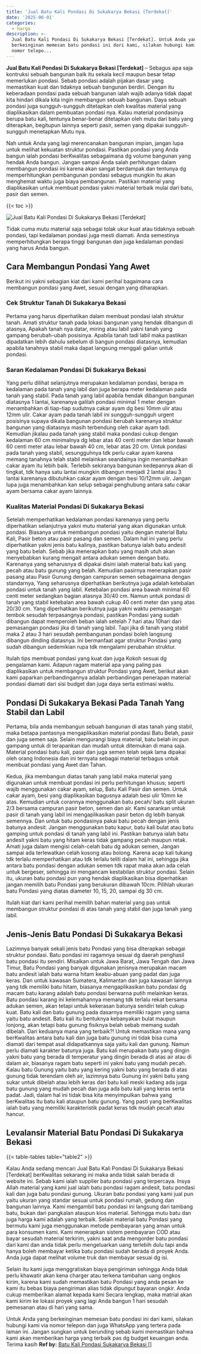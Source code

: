 ```yaml
---
title: 'Jual Batu Kali Pondasi Di Sukakarya Bekasi [Terdekat]'
date: '2025-06-01'
categories:
  - harga
description: >-
  Jual Batu Kali Pondasi Di Sukakarya Bekasi [Terdekat]. Untuk Anda yang
  berkeinginan memesan batu pondasi ini dari kami, silakan hubungi kami via
  nomor telepo...
---
```


**Jual Batu Kali Pondasi Di Sukakarya Bekasi \[Terdekat\]** – Sebagus apa saja kontruksi sebuah bangunan baik itu sekala kecil maupun besar tetap memerlukan pondasi. Sebab pondasi adalah pijakan dasar yang memastikan kuat dan tidaknya sebuah bangunan berdiri. Dengan itu keberadaan pondasi pada sebuah bangunan ialah wajib adanya tidak dapat kita hindari dikala kita ingin membangun sebuah bangunan. Daya sebuah pondasi juga sungguh-sungguh ditetapkan oleh kwalitas material yang diaplikasikan dalam pembuatan pondasi nya. Kalau material pondasinya berupa batu kali, tentunya benar-benar ditetapkan oleh mutu dari batu yang diterapkan, begitupun lainnya seperti pasir, semen yang dipakai sungguh-sungguh menetapkan Mutu nya.

Nah untuk Anda yang lagi merencanakan bangunan impian, jangan lupa untuk melihat kekuatan struktur pondasi. Pastikan pondasi yang Anda bangun ialah pondasi berKwalitas sebagaimana dg volume bangunan yang hendak Anda bangun. Jangan sampai Anda salah perhitungan dalam membangun pondasi ini karena akan sangat berdampak dan tentunya dg memperhitungkan pembangunan pondasi sebagus mungkin itu akan menghemat waktu juga biaya pembangunan. Pastikan material yang diaplikasikan untuk membuat pondasi yakni material terbaik mulai dari batu, pasir dan semen.

{{< toc >}}

![Jual Batu Kali Pondasi Di Sukakarya Bekasi [Terdekat]](/images/jual-batu-kali-33.png)

Tidak cuma mutu material saja sebagai tolak ukur kuat atau tidaknya sebuah pondasi, tapi kedalaman pondasi juga mesti diamati. Anda semestinya memperhitungkan berapa tinggi bangunan dan juga kedalaman pondasi yang harus Anda bangun.

## Cara Membangun Pondasi Yang Awet

Berikut ini yakni sebagian kiat dari kami perihal bagaimana cara membangun pondasi yang Awet, sesuai dengan yang diharapkan.

### Cek Struktur Tanah Di Sukakarya Bekasi

Pertama yang harus diperhatikan dalam membuat pondasi ialah struktur tanah. Amati struktur tanah pada lokasi bangunan yang hendak dibangun di atasnya, Apakah tanah nya datar, miring atau labil yakni tanah yang gampang berubah-ubah posisinya. Apabila tanah tadi labil maka pastikan dipadatkan lebih dahulu sebelum di bangun pondasi diatasnya, kemudian apabila tanahnya stabil maka dapat langsung menggali galian untuk pondasi.

### Saran Kedalaman Pondasi Di Sukakarya Bekasi

Yang perlu dilihat selanjutnya merupakan kedalaman pondasi, berapa m kedalaman pada tanah yang labil dan juga berapa meter kedalaman pada tanah yang stabil. Pada tanah yang labil apabila hendak dibangun bangunan diatasnya 1 lantai, karenanya galilah pondasi minimal 1 meter dengan menambahkan di tiap-tiap sudutnya cakar ayam dg besi 10mm ulir atau 12mm ulir. Cakar ayam pada tanah labil ini sungguh-sungguh urgent posisinya supaya dikala bangunan pondasi berubah karenanya struktur bangunan yang diatasnya masih terbendung oleh cakar ayam tadi. Kemudian jikalau pada tanah yang stabil maka pondasi cukup dengan kedalaman 60 cm minimalnya dg lebar atas 40 centi meter dan lebar bawah 60 centi meter atau lebar bawah 40 cm, lebar atas 20 cm. Untuk pondasi pada tanah yang stabil, sesungguhnya tdk perlu cakar ayam karena memang tanahnya telah stabil melainkan seandainya ingin menambahkan cakar ayam itu lebih baik. Terlebih sekiranya bangunan kedepannya akan di tingkat, tdk hanya satu lantai mungkin dibangun menjadi 2 lantai atau 3 lantai karenanya dibutuhkan cakar ayam dengan besi 10/12mm ulir. Jangan lupa juga menambahkan kan selup sebagai penghubung antara satu cakar ayam bersama cakar ayam lainnya.

### Kualitas Material Pondasi Di Sukakarya Bekasi

Setelah memperhatikan kedalaman pondasi karenanya yang perlu diperhatikan selanjutnya yakni mutu material yang akan digunakan untuk pondasi. Biasanya untuk membangun pondasi yaitu dengan material Batu Kali, Pasir beton atau pasir pasang dan semen. Dalam hal ini yang perlu diperhatikan yakni jenis batu kalinya, pastikan batunya ialah batu andesit yang batu belah. Sebab jika menerapkan batu yang masih utuh akan menyebabkan kurang mengait antara adukan semen dengan batu. Karenanya yang seharusnya di dipakai disini ialah material batu kali yang pecah atau batu gunung yang belah. Kemudian pasirnya menerapkan pasir pasang atau Pasir Gunung dengan campuran semen sebagaimana dengan standarnya, Yang seharusnya diperhatikan berikutnya juga adalah ketebalan pondasi untuk tanah yang labil. Ketebalan pondasi area bawah minimal 60 centi meter sedangkan bagian atasnya 30/40 cm. Namun untuk pondasi di tanah yang stabil ketebalan area bawah cukup 40 centi meter dan yang atas 20/30 cm. Yang diperhatikan berikutnya juga yakni waktu pemasangan tembok sesudah terpasangnya pondasi, pastikan Pondasi yang sudah dibangun dapat memperoleh beban ialah setelah 7 hari atau 10hari dari pemasangan pondasi jika di tanah yang labil. Tapi jika di tanah yang stabil maka 2 atau 3 hari sesudah pembangunan pondasi boleh langsung dibangun dinding diatasnya. Ini bermanfaat agar struktur Pondasi yang sudah dibangun sedemikian rupa tdk mengalami perubahan struktur.

Itulah tips membuat pondasi yang kuat dan juga Kokoh sesuai dg pengalaman kami. Adapun ragam material apa yang paling pas diaplikasikan untuk membangun struktur Pondasi yang Awet, berikut akan kami paparkan perbandingannya adalah perbandingan penerapan material pondasi diamati dari sisi budget dan juga daya serta estimasi waktu.

## Pondasi Di Sukakarya Bekasi Pada Tanah Yang Stabil dan Labil

Pertama, bila anda membangun sebuah bangunan di atas tanah yang stabil, maka betapa pantasnya mengaplikasikan material pondasi Batu Belah, pasir dan juga semen saja. Selain mengurangi biaya material, batu belah ini pun gampang untuk di terapankan dan mudah untuk ditemukan di mana saja. Material pondasi batu kali, pasir dan juga semen telah sejak lama dipakai oleh orang Indonesia dan ini ternyata sebagai material terbagus untuk membuat pondasi yang Awet dan Tahan.

Kedua, jika membangun diatas tanah yang labil maka material yang digunakan untuk membuat pondasi ini perlu perhitungan khusus; seperti wajib menggunakan cakar ayam, selup, Batu Kali Pasir dan semen. Untuk cakar ayam, besi yang diaplikasikan bagusnya adalah besi ulir 10mm ke atas. Kemudian untuk corannya menggunakan batu pecah/ batu split ukuran 2/3 bersama campuran pasir beton, semen dan air. Kami sarankan untuk pasir di tanah yang labil ini mengaplikasikan pasir beton dg lebih banyak semennya. Dan untuk batu pondasinya pakai batu pecah dengan jenis batunya andesit. Jangan menggunakan batu kapur, batu kali bulat atau batu gamping untuk pondasi di tanah yang labil ini. Pastikan batunya ialah batu andesit yakni batu yang hitam keras tidak gampang pecah maupun retak. Amati juga dalam mengisi celah-celah batu dg adukan semen, Jangan sampai ada terlewatkan celah kosong atau bolong. Karena acap kali tukang tdk terlalu memperhatikan atau tdk terlalu teliti dalam hal ini, sehingga jika antara batu pondasi dengan adukan semen tdk rapat maka akan ada celah untuk bergeser, sehingga ini mengancam kestabilan struktur pondasi. Selain itu, ukuran batu pondasi pun yang hendak diaplikasikan bisa diperhatikan jangan memilih batu Pondasi yang berukuran dibawah 10cm. Pilihlah ukuran batu Pondasi yang diatas diameter 10, 15, 20, sampai dg 30 cm.

Itulah kiat dari kami perihal memilih bahan material yang pas untuk membangun struktur pondasi di atas tanah yang stabil dan juga tanah yang labil.

## Jenis-Jenis Batu Pondasi Di Sukakarya Bekasi

Lazimnya banyak sekali jenis batu Pondasi yang bisa diterapkan sebagai struktur pondasi. Batu pondasi ini ragamnya sesuai dg daerah penghasil batu pondasi itu sendiri. Misalkan untuk Jawa Barat, Jawa Tengah dan Jawa Timur, Batu Pondasi yang banyak digunakan jenisnya merupakan macam batu andesit ialah batu warna hitam keabu-abuan yang padat dan juga keras. Dan untuk kawasan Sumatera, Kalimantan dan juga kawasan lainnya yang tdk memiliki batu hitam, biasanya mengaplikasikan batu pondasi dg macam batu karang adalah batu pondasi berwarna putih melainkan keras. Batu pondasi karang ini kelemahannya memang tdk terlalu rekat bersama adukan semen, akan tetapi untuk kekerasan batunya sendiri telah cukup kuat. Batu kali dan batu gunung pada dasarnya memiliki ragam yang sama yaitu batu andesit. Batu kali itu bentuknya kebanyakan bulat maupun lonjong, akan tetapi batu gunung fisiknya belah sebab memang sudah dibelah. Dari keduanya mana yang terbaik?! Untuk memastikan mana yang berKwalitas antara batu kali dan juga batu gunung ini tidak bisa cuma diamati dari tempat asal didapatkannya saja yaitu kali dan gunung. Namun perlu diamati karakter batunya juga. Batu kali merupakan batu yang dingin yakni batu yang berada di temperatur yang dingin berada di atas air atau di dalam air, biasanya ragam batu seperti ini yakni batu yang mudah pecah. Kalau batu Gunung yaitu batu yang kering yakni batu yang berada di atas gunung tidak terendam oleh air, lazimnya batu Gunung ini yakni batu yang sukar untuk dibelah atau lebih keras dari batu kali meski kadang ada juga batu gunung yang mudah pecah dan juga ada batu kali yang keras serta padat. Jadi, dalam hal ini tidak bisa kita menyimpulkan bahwa yang berKwalitas itu batu kali ataupun batu gunung. Yang pasti yang berKwalitas ialah batu yang memiliki karakteristik padat keras tdk mudah pecah atau hancur.

## Levalansir Material Batu Pondasi Di Sukakarya Bekasi

{{< table-tables table="table2" >}}

Kalau Anda sedang mencari Jual Batu Kali Pondasi Di Sukakarya Bekasi \[Terdekat\] berKwalitas sekarang ini maka anda tidak salah berada di website ini. Sebab kami ialah supplier batu pondasi yang terpercaya. Insya Allah material yang kami jual ialah batu pondasi ragam andesit, batu pondasi kali dan juga batu pondasi gunung. Ukuran batu pondasi yang kami jual pun yaitu ukuran yang standar sesuai untuk pondasi rumah, gedung dan bangunan lainnya. Kami mengambil batu pondasi ini langsung dari tambang batu, bukan dari pangkalan ataupun kios material. Sehingga mutu batu dan juga harga kami adalah yang terbaik. Selain material batu Pondasi yang bermutu kami juga menggunakan metode pembayaran yang aman untuk para konsumen kami. Kami menerapkan sistem pembayaran COD atau bayar sesudah material terkirim, yakni saat anda mengorder batu pondasi dari kami dan anda tidak perlu mengeluarkan uang terlebih dulu tapi anda hanya boleh membayar ketika batu pondasi sudah berada di proyek Anda. Anda juga dapat melihat volume truk dan membayar sesuai dg isi.

Selain itu kami juga menggratiskan biaya pengiriman sehingga Anda tidak perlu khawatir akan kena charger atau terkena tambahan uang ongkos kirim, karena kami sudah memastikan batu Pondasi yang anda pesan ke kami itu bebas biaya pengiriman alias tidak dipungut bayaran ongkir. Anda cukup memberikan alamat kepada kami Secara lengkap, maka matrial akan kami kirim ke lokasi proyek yang lagi Anda bangun 1 hari sesudah pemesanan atau di hari yang sama.

Untuk Anda yang berkeinginan memesan batu pondasi ini dari kami, silakan hubungi kami via nomor telepon dan juga WhatsApp yang tertera pada laman ini. Jangan sungkan untuk berunding sebab kami memastikan bahwa kami akan memberikan harga yang terbaik pas dg budget keuangan anda. Terima kasih
**Ref by:** [Batu Kali Pondasi Sukakarya Bekasi []](https://id.wikipedia.org/wiki/Batu)
